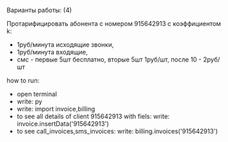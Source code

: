 Варианты работы: (4)

Протарифицировать абонента с номером 915642913 с коэффициентом k: 
  - 1руб/минута исходящие звонки, 
  - 1руб/минута входящие, 
  - смс - первые 5шт бесплатно, вторые 5шт 1руб/шт, после 10 - 2руб/шт
  
how to run:
- open terminal
- write: py 
- write: import invoice,billing
- to see all details of client 915642913 with fiels:
  write: invoice.insertData('915642913')
- to see call_invoices,sms_invoices:
  write: billing.invoices('915642913')
